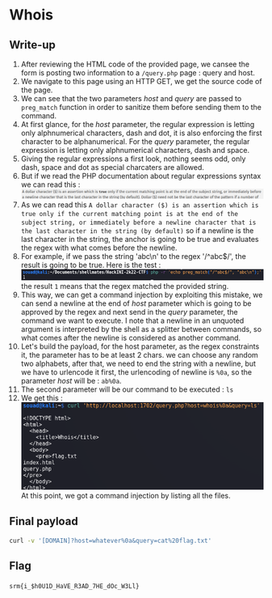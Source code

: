 # Whois

## Write-up

1. After reviewing the HTML code of the provided page, we cansee the form is posting two information to a `/query.php` page : query and host.
2. We navigate to this page using an HTTP GET, we get the source code of the page.
3. We can see that the two parameters *host* and *query* are passed to `preg_match` function in order to sanitize them before sending them to the command.
4. At first glance, for the *host* parameter, the regular expression is letting only alphnumerical characters, dash and dot, it is also enforcing the first character to be alphanumerical. For the *query* parameter, the regular expression is letting only alphnumerical characters, dash and space.
5. Giving the regular expressions a first look, nothing seems odd, only dash, space and dot as special charcaters are allowed.
6. But if we read the PHP documentation about regular expressions syntax we can read this :
![dollar anchor in PHP](./php_doc_capture.png)
7. As we can read this `A dollar character ($) is an assertion which is true only if the current matching point is at the end of the subject string, or immediately before a newline character that is the last character in the string (by default)` so if a newline is the last character in the string, the anchor is going to be true and evaluates the regex with what comes before the newline. 
8. For example, if we pass the string 'abc\n' to the regex '/^abc$/', the result is going to be true.
Here is the test : ![regex test in PHP](./php_test_capture.png) \
the result `1` means that the regex matched the provided string.
9. This way, we can get a command injection by exploiting this mistake, we can send a newline at the end of *host* parameter which is going to be approved by the regex and next send in the *query* parameter, the command we want to execute. I note that a newline in an unquoted argument is interpreted by the shell as a splitter between commands, so what comes after the newline is considered as another command.
10. Let's build the payload, for the host parameter, as the regex constraints it, the parameter has to be at least 2 chars. we can choose any random two alphabets, after that, we need to end the string with a newline, but we have to urlencode it first, the urlencoding of newline is `%0a`, so the parameter *host* will be : `ab%0a`.
11. The second parameter will be our command to be executed : `ls`
12. We get this :
![](./payload_test_capture.png) \
At this point, we got a command injection by listing all the files.

## Final payload
```bash
curl -v '[DOMAIN]?host=whatever%0a&query=cat%20flag.txt'
```

## Flag

`srm{i_$h0U1D_HaVE_R3AD_7HE_dOc_W3Ll}`
